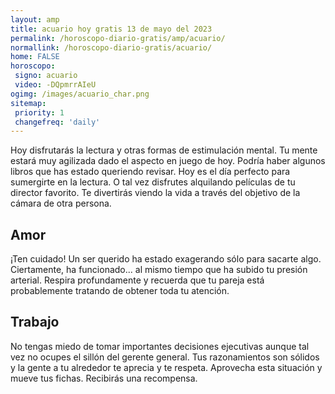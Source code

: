 ```yaml
---
layout: amp
title: acuario hoy gratis 13 de mayo del 2023 
permalink: /horoscopo-diario-gratis/amp/acuario/
normallink: /horoscopo-diario-gratis/acuario/
home: FALSE
horoscopo:
 signo: acuario
 video: -DQpmrrAIeU
ogimg: /images/acuario_char.png
sitemap:
 priority: 1
 changefreq: 'daily'
---
```



Hoy disfrutarás la lectura y otras formas de estimulación mental. Tu mente estará muy agilizada dado el aspecto en juego de hoy. Podría haber algunos libros que has estado queriendo revisar. Hoy es el día perfecto para sumergirte en la lectura. O tal vez disfrutes alquilando películas de tu director favorito. Te divertirás viendo la vida a través del objetivo de la cámara de otra persona.

## Amor

¡Ten cuidado! Un ser querido ha estado exagerando sólo para sacarte algo. Ciertamente, ha funcionado... al mismo tiempo que ha subido tu presión arterial. Respira profundamente y recuerda que tu pareja está probablemente tratando de obtener toda tu atención.

## Trabajo

No tengas miedo de tomar importantes decisiones ejecutivas aunque tal vez no ocupes el sillón del gerente general. Tus razonamientos son sólidos y la gente a tu alrededor te aprecia y te respeta. Aprovecha esta situación y mueve tus fichas. Recibirás una recompensa.